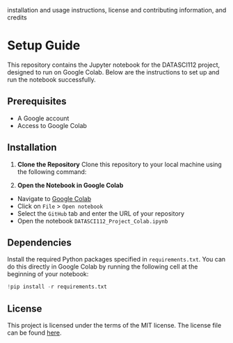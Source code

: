 installation and usage instructions, license and contributing information, and credits

# Setup Guide

This repository contains the Jupyter notebook for the DATASCI112 project, designed to run on Google Colab. Below are the instructions to set up and run the notebook successfully.

## Prerequisites

- A Google account
- Access to Google Colab

## Installation

1. **Clone the Repository**
   Clone this repository to your local machine using the following command:


2. **Open the Notebook in Google Colab**
- Navigate to [Google Colab](https://colab.research.google.com/)
- Click on `File` > `Open notebook`
- Select the `GitHub` tab and enter the URL of your repository
- Open the notebook `DATASCI112_Project_Colab.ipynb`

## Dependencies

Install the required Python packages specified in `requirements.txt`. You can do this directly in Google Colab by running the following cell at the beginning of your notebook:

```python
!pip install -r requirements.txt
```

## License

This project is licensed under the terms of the MIT license. The license file can be found [here](License).

